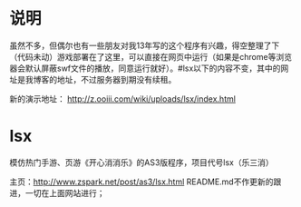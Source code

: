 
# 说明
虽然不多，但偶尔也有一些朋友对我13年写的这个程序有兴趣，得空整理了下（代码未动）游戏部署在了这里，可以直接在网页中运行（如果是chrome等浏览器会默认屏蔽swf文件的播放，同意运行就好）。#lsx以下的内容不变，其中的网址是我博客的地址，不过服务器到期没有续租。

新的演示地址：
http://z.ooiii.com/wiki/uploads/lsx/index.html



# lsx
模仿热门手游、页游《开心消消乐》的AS3版程序，项目代号lsx（乐三消）

主页：http://www.zspark.net/post/as3/lsx.html
README.md不作更新的跟进，一切在上面网站进行；

